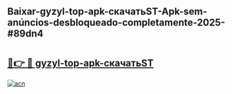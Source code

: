 ## Baixar-gyzyl-top-apk-скачатьST-Apk-sem-anúncios-desbloqueado-completamente-2025-#89dn4

# <h2><a href="https://ainizakaria.my?title=gyzyl-top-apk-скачатьST&ref=20M">🔗👉 🔴 gyzyl-top-apk-скачатьST</a></h2>

[![acn](https://github.com/user-attachments/assets/0f9c940e-d8b0-45ae-aac7-cd30a18b3e1c)](https://ainizakaria.my?title=gyzyl-top-apk-скачатьST&ref=20M)

